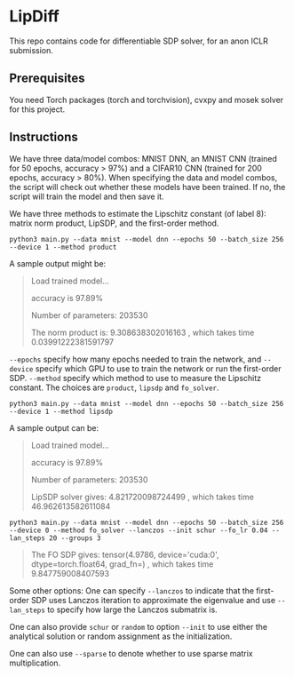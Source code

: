 # LipDiff
This repo contains code for differentiable SDP solver, for an anon ICLR submission.

## Prerequisites
You need Torch packages (torch and torchvision), cvxpy and mosek solver for this project.

## Instructions
We have three data/model combos: MNIST DNN, an MNIST CNN (trained for 50 epochs, accuracy > 97%) and a CIFAR10 CNN (trained for 200 epochs, accuracy > 80%). When specifying the data and model combos, the script will check out whether these models have been trained. If no, the script will train the model and then save it.

We have three methods to estimate the Lipschitz constant (of label 8): matrix norm product, LipSDP, and the first-order method.

`python3 main.py --data mnist --model dnn --epochs 50 --batch_size 256 --device 1 --method product` 

A sample output might be:
> Load trained model...
>
> accuracy is 97.89%
>
> Number of parameters: 203530
>
> The norm product is: 9.308638302016163 , which takes time 0.03991222381591797

`--epochs` specify how many epochs needed to train the network, and `--device` specify which GPU to use to train the network or run the first-order SDP. `--method` specify which method to use to measure the Lipschitz constant. The choices are `product`, `lipsdp` and `fo_solver`.

`python3 main.py --data mnist --model dnn --epochs 50 --batch_size 256 --device 1 --method lipsdp`

A sample output can be:
> Load trained model...
> 
> accuracy is 97.89%
>
> Number of parameters: 203530
> 
> LipSDP solver gives: 4.821720098724499 , which takes time 46.962613582611084

`python3 main.py --data mnist --model dnn --epochs 50 --batch_size 256 --device 0 --method fo_solver --lanczos --init schur --fo_lr 0.04 --lan_steps 20 --groups 3`

>The FO SDP gives: tensor(4.9786, device='cuda:0', dtype=torch.float64, grad_fn=<DivBackward0>) , which takes time 9.847759008407593
>
Some other options:
One can specify `--lanczos` to indicate that the first-order SDP uses Lanczos iteration to approximate the eigenvalue and use `--lan_steps` to specify how large the Lanczos submatrix is.

One can also provide `schur` or `random` to option `--init` to use either the analytical solution or random assignment as the initialization.

One can also use `--sparse` to denote whether to use sparse matrix multiplication.






